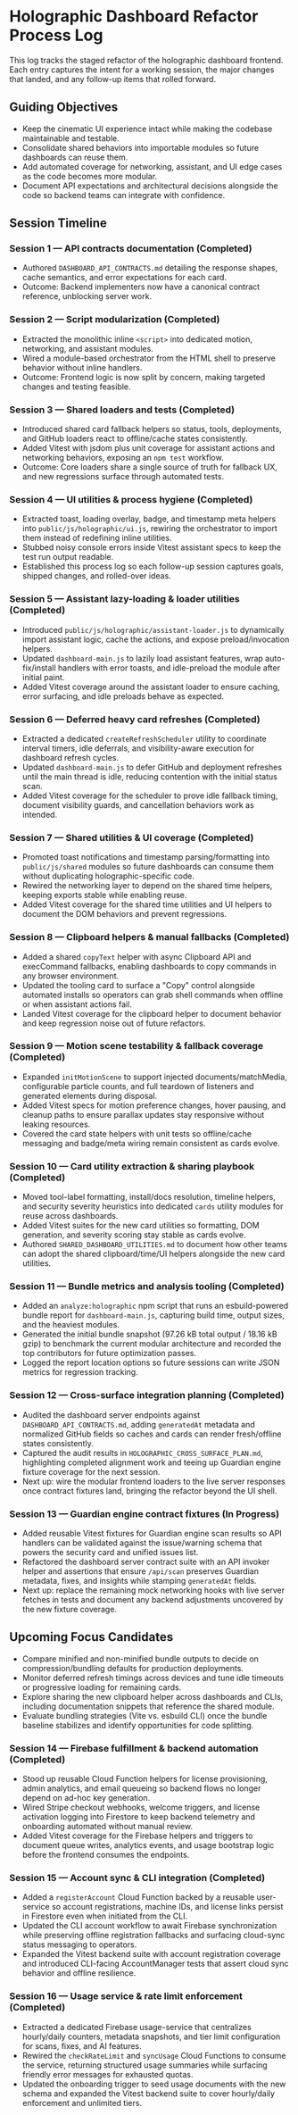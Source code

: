 # Holographic Dashboard Refactor Process Log

This log tracks the staged refactor of the holographic dashboard frontend. Each entry captures the intent for a working session, the major changes that landed, and any follow-up items that rolled forward.

## Guiding Objectives
- Keep the cinematic UI experience intact while making the codebase maintainable and testable.
- Consolidate shared behaviors into importable modules so future dashboards can reuse them.
- Add automated coverage for networking, assistant, and UI edge cases as the code becomes more modular.
- Document API expectations and architectural decisions alongside the code so backend teams can integrate with confidence.

## Session Timeline
### Session 1 — API contracts documentation (Completed)
- Authored `DASHBOARD_API_CONTRACTS.md` detailing the response shapes, cache semantics, and error expectations for each card.
- Outcome: Backend implementers now have a canonical contract reference, unblocking server work.

### Session 2 — Script modularization (Completed)
- Extracted the monolithic inline `<script>` into dedicated motion, networking, and assistant modules.
- Wired a module-based orchestrator from the HTML shell to preserve behavior without inline handlers.
- Outcome: Frontend logic is now split by concern, making targeted changes and testing feasible.

### Session 3 — Shared loaders and tests (Completed)
- Introduced shared card fallback helpers so status, tools, deployments, and GitHub loaders react to offline/cache states consistently.
- Added Vitest with jsdom plus unit coverage for assistant actions and networking behaviors, exposing an `npm test` workflow.
- Outcome: Core loaders share a single source of truth for fallback UX, and new regressions surface through automated tests.

### Session 4 — UI utilities & process hygiene (Completed)
- Extracted toast, loading overlay, badge, and timestamp meta helpers into `public/js/holographic/ui.js`, rewiring the orchestrator to import them instead of redefining inline utilities.
- Stubbed noisy console errors inside Vitest assistant specs to keep the test run output readable.
- Established this process log so each follow-up session captures goals, shipped changes, and rolled-over ideas.

### Session 5 — Assistant lazy-loading & loader utilities (Completed)
- Introduced `public/js/holographic/assistant-loader.js` to dynamically import assistant logic, cache the actions, and expose preload/invocation helpers.
- Updated `dashboard-main.js` to lazily load assistant features, wrap auto-fix/install handlers with error toasts, and idle-preload the module after initial paint.
- Added Vitest coverage around the assistant loader to ensure caching, error surfacing, and idle preloads behave as expected.

### Session 6 — Deferred heavy card refreshes (Completed)
- Extracted a dedicated `createRefreshScheduler` utility to coordinate interval timers, idle deferrals, and visibility-aware execution for dashboard refresh cycles.
- Updated `dashboard-main.js` to defer GitHub and deployment refreshes until the main thread is idle, reducing contention with the initial status scan.
- Added Vitest coverage for the scheduler to prove idle fallback timing, document visibility guards, and cancellation behaviors work as intended.

### Session 7 — Shared utilities & UI coverage (Completed)
- Promoted toast notifications and timestamp parsing/formatting into `public/js/shared` modules so future dashboards can consume them without duplicating holographic-specific code.
- Rewired the networking layer to depend on the shared time helpers, keeping exports stable while enabling reuse.
- Added Vitest coverage for the shared time utilities and UI helpers to document the DOM behaviors and prevent regressions.

### Session 8 — Clipboard helpers & manual fallbacks (Completed)
- Added a shared `copyText` helper with async Clipboard API and execCommand fallbacks, enabling dashboards to copy commands in any browser environment.
- Updated the tooling card to surface a "Copy" control alongside automated installs so operators can grab shell commands when offline or when assistant actions fail.
- Landed Vitest coverage for the clipboard helper to document behavior and keep regression noise out of future refactors.

### Session 9 — Motion scene testability & fallback coverage (Completed)
- Expanded `initMotionScene` to support injected documents/matchMedia, configurable particle counts, and full teardown of listeners and generated elements during disposal.
- Added Vitest specs for motion preference changes, hover pausing, and cleanup paths to ensure parallax updates stay responsive without leaking resources.
- Covered the card state helpers with unit tests so offline/cache messaging and badge/meta wiring remain consistent as cards evolve.

### Session 10 — Card utility extraction & sharing playbook (Completed)
- Moved tool-label formatting, install/docs resolution, timeline helpers, and security severity heuristics into dedicated `cards` utility modules for reuse across dashboards.
- Added Vitest suites for the new card utilities so formatting, DOM generation, and severity scoring stay stable as cards evolve.
- Authored `SHARED_DASHBOARD_UTILITIES.md` to document how other teams can adopt the shared clipboard/time/UI helpers alongside the new card utilities.

### Session 11 — Bundle metrics and analysis tooling (Completed)
- Added an `analyze:holographic` npm script that runs an esbuild-powered bundle report for `dashboard-main.js`, capturing build time, output sizes, and the heaviest modules.
- Generated the initial bundle snapshot (97.26 kB total output / 18.16 kB gzip) to benchmark the current modular architecture and recorded the top contributors for future optimization passes.
- Logged the report location options so future sessions can write JSON metrics for regression tracking.

### Session 12 — Cross-surface integration planning (Completed)
- Audited the dashboard server endpoints against `DASHBOARD_API_CONTRACTS.md`, adding `generatedAt` metadata and normalized GitHub fields so caches and cards can render fresh/offline states consistently.
- Captured the audit results in `HOLOGRAPHIC_CROSS_SURFACE_PLAN.md`, highlighting completed alignment work and teeing up Guardian engine fixture coverage for the next session.
- Next up: wire the modular frontend loaders to the live server responses once contract fixtures land, bringing the refactor beyond the UI shell.

### Session 13 — Guardian engine contract fixtures (In Progress)
- Added reusable Vitest fixtures for Guardian engine scan results so API handlers can be validated against the issue/warning schema that powers the security card and unified issues list.
- Refactored the dashboard server contract suite with an API invoker helper and assertions that ensure `/api/scan` preserves Guardian metadata, fixes, and insights while stamping `generatedAt` fields.
- Next up: replace the remaining mock networking hooks with live server fetches in tests and document any backend adjustments uncovered by the new fixture coverage.

## Upcoming Focus Candidates
- Compare minified and non-minified bundle outputs to decide on compression/bundling defaults for production deployments.
- Monitor deferred refresh timings across devices and tune idle timeouts or progressive loading for remaining cards.
- Explore sharing the new clipboard helper across dashboards and CLIs, including documentation snippets that reference the shared module.
- Evaluate bundling strategies (Vite vs. esbuild CLI) once the bundle baseline stabilizes and identify opportunities for code splitting.

### Session 14 — Firebase fulfillment & backend automation (Completed)
- Stood up reusable Cloud Function helpers for license provisioning, admin analytics, and email queueing so backend flows no longer depend on ad-hoc key generation.
- Wired Stripe checkout webhooks, welcome triggers, and license activation logging into Firestore to keep backend telemetry and onboarding automated without manual review.
- Added Vitest coverage for the Firebase helpers and triggers to document queue writes, analytics events, and usage bootstrap logic before the frontend consumes the endpoints.

### Session 15 — Account sync & CLI integration (Completed)
- Added a `registerAccount` Cloud Function backed by a reusable user-service so account registrations, machine IDs, and license links persist in Firestore even when initiated from the CLI.
- Updated the CLI account workflow to await Firebase synchronization while preserving offline registration fallbacks and surfacing cloud-sync status messaging to operators.
- Expanded the Vitest backend suite with account registration coverage and introduced CLI-facing AccountManager tests that assert cloud sync behavior and offline resilience.

### Session 16 — Usage service & rate limit enforcement (Completed)
- Extracted a dedicated Firebase usage-service that centralizes hourly/daily counters, metadata snapshots, and tier limit configuration for scans, fixes, and AI features.
- Rewired the `checkRateLimit` and `syncUsage` Cloud Functions to consume the service, returning structured usage summaries while surfacing friendly error messages for exhausted quotas.
- Updated the onboarding trigger to seed usage documents with the new schema and expanded the Vitest backend suite to cover hourly/daily enforcement and unlimited tiers.

